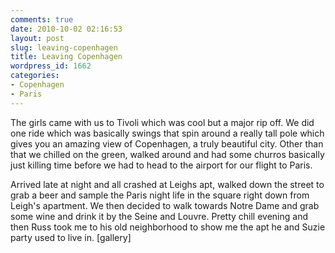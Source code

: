 ```yaml
---
comments: true
date: 2010-10-02 02:16:53
layout: post
slug: leaving-copenhagen
title: Leaving Copenhagen
wordpress_id: 1662
categories:
- Copenhagen
- Paris
---
```


The girls came with us to Tivoli which was cool but a major rip off.  We did one ride which was basically swings that spin around a really tall pole which gives you an amazing view of Copenhagen, a truly beautiful city.  Other than that we chilled on the green, walked around and had some churros basically just killing time before we had to head to the airport for our flight to Paris.



Arrived late at night and all crashed at Leighs apt, walked down the street to grab a beer and sample the Paris night life in the square right down from Leigh's apartment.  We then decided to walk towards Notre Dame and grab some wine and drink it by the Seine and Louvre.  Pretty chill evening and then Russ took me to his old neighborhood to show me the apt he and Suzie party used to live in.
[gallery]
